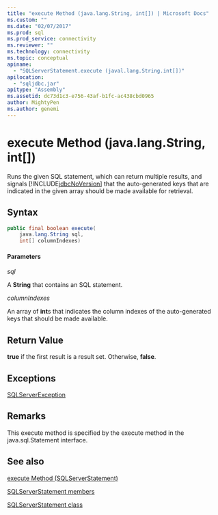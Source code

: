 ```yaml
---
title: "execute Method (java.lang.String, int[]) | Microsoft Docs"
ms.custom: ""
ms.date: "02/07/2017"
ms.prod: sql
ms.prod_service: connectivity
ms.reviewer: ""
ms.technology: connectivity
ms.topic: conceptual
apiname: 
  - "SQLServerStatement.execute (javal.lang.String.int[])"
apilocation: 
  - "sqljdbc.jar"
apitype: "Assembly"
ms.assetid: dc73d1c3-e756-43af-b1fc-ac438cbd0965
author: MightyPen
ms.author: genemi
---
```

# execute Method (java.lang.String, int[])

  Runs the given SQL statement, which can return multiple results, and signals [!INCLUDE[jdbcNoVersion](../../../includes/jdbcnoversion_md.md)] that the auto-generated keys that are indicated in the given array should be made available for retrieval.

## Syntax

```Java
public final boolean execute(
	java.lang.String sql,
	int[] columnIndexes)
```

#### Parameters
*sql*

A **String** that contains an SQL statement.

*columnIndexes*

An array of **int**s that indicates the column indexes of the auto-generated keys that should be made available.

## Return Value
**true** if the first result is a result set. Otherwise, **false**.
  
## Exceptions
[SQLServerException](./sqlserverexception-class.md)

## Remarks
This execute method is specified by the execute method in the java.sql.Statement interface.

## See also

[execute Method &#40;SQLServerStatement&#41;](./execute-method-sqlserverstatement.md)

[SQLServerStatement members](./sqlserverstatement-members.md)

[SQLServerStatement class](./sqlserverstatement-class.md)
